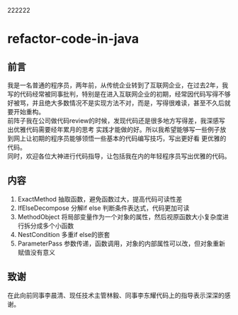 222222
# refactor-code-in-java
## 前言
我是一名普通的程序员，两年前，从传统企业转到了互联网企业，在过去2年，我写的代码经常被同事批判，特别是在进入互联网企业的初期，经常因代码写得不够好被骂，并且绝大多数情况不是实现方法不对，而是，写得很难读，甚至不久后就要开始重构。  
前阵子我在公司做代码review的时候，发现代码还是很多地方写得差，我深感写出优雅代码需要经年累月的思考 实践才能做的好。所以我希望能够写一些例子放到网上让初期的程序员能够领悟一些基本的代码编写技巧，写出更好看 更优雅的代码。  
同时，欢迎各位大神进行代码指导，让包括我在内的年轻程序员写出优雅的代码。  
## 内容
1. ExactMethod 抽取函数，避免函数过大，提高代码可读性差  
2. IfElseDecompose 分解if else 判断条件表达式，代码更加可读  
3. MethodObject 将局部变量作为一个对象的属性，然后视原函数大小复杂度进行拆分成多个小函数  
4. NestCondition 多重if else的嵌套  
5. ParameterPass 参数传递，函数调用，对象的内部属性可以改，但对象重新赋值没有意义

## 致谢
在此向前同事李晨清、现任技术主管林毅、同事李东耀代码上的指导表示深深的感谢。
